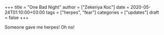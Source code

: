 +++
title = "One Bad Night"
author = ["Zekeriya Koc"]
date = 2020-05-24T01:10:00+03:00
tags = ["herpes", "fear"]
categories = ["updates"]
draft = false
+++

Someone gave me herpes! Oh no!

